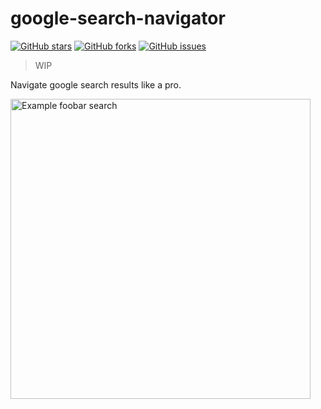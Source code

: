 # google-search-navigator
[![GitHub stars](https://img.shields.io/github/stars/channprj/google-search-navigator)](https://github.com/channprj/google-search-navigator/stargazers)
[![GitHub forks](https://img.shields.io/github/forks/channprj/google-search-navigator)](https://github.com/channprj/google-search-navigator/network)
[![GitHub issues](https://img.shields.io/github/issues/channprj/google-search-navigator)](https://github.com/channprj/google-search-navigator/issues)
> WIP 

Navigate google search results like a pro.

<img src="https://i.imgur.com/rtccmMz.gif" alt="Example foobar search" width="480px">
